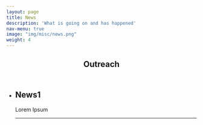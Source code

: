 ```yaml
---
layout: page
title: News
description: 'What is going on and has happened'
nav-menu: true
image: "img/misc/news.png"
weight: 4
---
```


<section id="one">
<div class="inner">
        <header class="major">
            <h1>Outreach</h1>
        </header>
    <ul>
        <li> <h2> News1 </h2>
        <p> Lorem Ipsum </p>
        <hr></li>
    </ul>

</div>
</section>